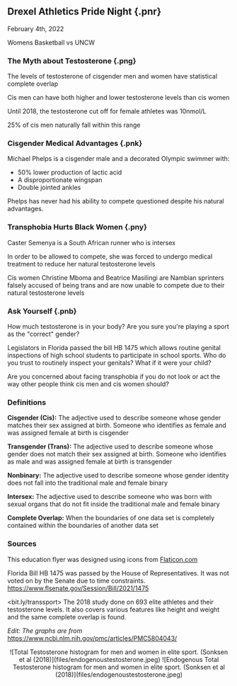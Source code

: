 ## Drexel Athletics Pride Night {.pnr}

February 4th, 2022

Womens Basketball vs UNCW

### The Myth about Testosterone {.png}

The levels of testosterone of cisgender men and women have statistical
<span class="png">complete overlap</span>

Cis men can have both <span class="png">higher and lower</span> testosterone
levels than cis women

Until 2018, the testosterone cut off for female athletes was
<span class="png">10nmol/L</span>

<span class="png">25%</span> of cis men naturally fall within this range


### Cisgender Medical Advantages {.pnk}

Michael Phelps is a cisgender male and a decorated Olympic swimmer with:

- 50% lower production of lactic acid
- A disproportionate wingspan
- Double jointed ankles

Phelps has never had his ability to compete questioned despite his natural
advantages.


### Transphobia Hurts Black Women {.pny}

Caster Semenya is a South African runner who is intersex

In order to be allowed to compete, she was forced to undergo
<span class="pny">medical treatment</span> to reduce her
<span class="pny">natural</span> testosterone levels

Cis women Christine Mboma and Beatrice Masilingi are Nambian sprinters
<span class="pny">falsely accused</span> of being trans and are now
<span class="pny">unable to compete</span> due to their natural testosterone
levels


### Ask Yourself {.pnb}

How much testosterone is in your body? Are you sure you're playing a sport as
the "correct" gender?

Legislators in Florida passed the bill <span class="pnb">HB 1475</span> which
allows routine genital inspections of
<span class="pnb">high school students</span> to participate in school sports.
Who do you trust to routinely inspect your genitals? What if it were your child?

Are you concerned about facing transphobia if <span class="pnb">you</span> do
not look or act the way <span class="pnb">other people</span> think cis men and
cis women should?


### Definitions

**Cisgender (Cis):** The adjective used to describe someone whose gender matches
their sex assigned at birth. Someone who identifies as female and was assigned
female at birth is cisgender

**Transgender (Trans):** The adjective used to describe someone whose gender
does not match their sex assigned at birth. Someone who identifies as male and
was assigned female at birth is transgender

**Nonbinary:** The adjective used to describe someone whose gender identity does
not fall into the traditional male and female binary

**Intersex:** The adjective used to describe someone who was born with sexual
organs that do not fit inside the traditional male and female binary

**Complete Overlap:** When the boundaries of one data set is completely
contained within the boundaries of another data set

### Sources

This education flyer was designed using icons from [Flaticon.com](flaticon.com)

Florida Bill HB 1475 was passed by the House of Representatives. It was not
voted on by the Senate due to time constraints.
<https://www.flsenate.gov/Session/Bill/2021/1475>

<bit.ly/transsport> The 2018 study done on 693 elite athletes and their
testosterone levels. It also covers various features like height and weight and
the same complete overlap is found.

_Edit: The graphs are from_
<https://www.ncbi.nlm.nih.gov/pmc/articles/PMC5804043/>

<center>
![Total Testosterone histogram for men and women in elite sport. (Sonksen et al (2018)](files/endogenoustestosterone.jpeg)
![Endogenous Total Testosterone histogram for men and women in elite sport. (Sonksen et al (2018)](files/endogenoustestosterone.jpeg)
</center>
